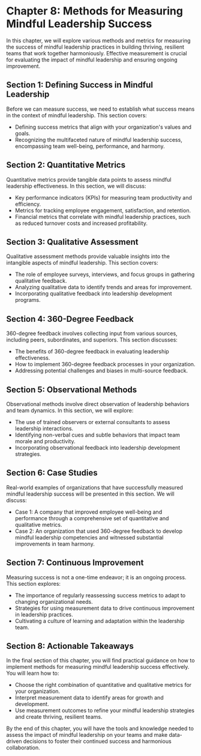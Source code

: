 Chapter 8: Methods for Measuring Mindful Leadership Success
===========================================================

In this chapter, we will explore various methods and metrics for measuring the success of mindful leadership practices in building thriving, resilient teams that work together harmoniously. Effective measurement is crucial for evaluating the impact of mindful leadership and ensuring ongoing improvement.

Section 1: Defining Success in Mindful Leadership
-------------------------------------------------

Before we can measure success, we need to establish what success means in the context of mindful leadership. This section covers:

* Defining success metrics that align with your organization's values and goals.
* Recognizing the multifaceted nature of mindful leadership success, encompassing team well-being, performance, and harmony.

Section 2: Quantitative Metrics
-------------------------------

Quantitative metrics provide tangible data points to assess mindful leadership effectiveness. In this section, we will discuss:

* Key performance indicators (KPIs) for measuring team productivity and efficiency.
* Metrics for tracking employee engagement, satisfaction, and retention.
* Financial metrics that correlate with mindful leadership practices, such as reduced turnover costs and increased profitability.

Section 3: Qualitative Assessment
---------------------------------

Qualitative assessment methods provide valuable insights into the intangible aspects of mindful leadership. This section covers:

* The role of employee surveys, interviews, and focus groups in gathering qualitative feedback.
* Analyzing qualitative data to identify trends and areas for improvement.
* Incorporating qualitative feedback into leadership development programs.

Section 4: 360-Degree Feedback
------------------------------

360-degree feedback involves collecting input from various sources, including peers, subordinates, and superiors. This section discusses:

* The benefits of 360-degree feedback in evaluating leadership effectiveness.
* How to implement 360-degree feedback processes in your organization.
* Addressing potential challenges and biases in multi-source feedback.

Section 5: Observational Methods
--------------------------------

Observational methods involve direct observation of leadership behaviors and team dynamics. In this section, we will explore:

* The use of trained observers or external consultants to assess leadership interactions.
* Identifying non-verbal cues and subtle behaviors that impact team morale and productivity.
* Incorporating observational feedback into leadership development strategies.

Section 6: Case Studies
-----------------------

Real-world examples of organizations that have successfully measured mindful leadership success will be presented in this section. We will discuss:

* Case 1: A company that improved employee well-being and performance through a comprehensive set of quantitative and qualitative metrics.
* Case 2: An organization that used 360-degree feedback to develop mindful leadership competencies and witnessed substantial improvements in team harmony.

Section 7: Continuous Improvement
---------------------------------

Measuring success is not a one-time endeavor; it is an ongoing process. This section explores:

* The importance of regularly reassessing success metrics to adapt to changing organizational needs.
* Strategies for using measurement data to drive continuous improvement in leadership practices.
* Cultivating a culture of learning and adaptation within the leadership team.

Section 8: Actionable Takeaways
-------------------------------

In the final section of this chapter, you will find practical guidance on how to implement methods for measuring mindful leadership success effectively. You will learn how to:

* Choose the right combination of quantitative and qualitative metrics for your organization.
* Interpret measurement data to identify areas for growth and development.
* Use measurement outcomes to refine your mindful leadership strategies and create thriving, resilient teams.

By the end of this chapter, you will have the tools and knowledge needed to assess the impact of mindful leadership on your teams and make data-driven decisions to foster their continued success and harmonious collaboration.
